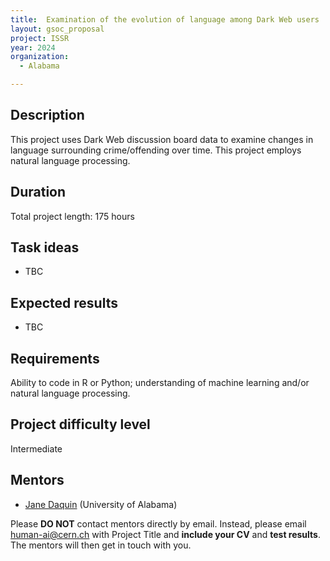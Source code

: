 ```yaml
---
title:  Examination of the evolution of language among Dark Web users
layout: gsoc_proposal
project: ISSR
year: 2024
organization:
  - Alabama

---
```


## Description

This project uses Dark Web discussion board data to examine changes in language surrounding crime/offending over time. This project employs natural language processing.

## Duration

Total project length: 175 hours

## Task ideas
 * TBC

## Expected results
 * TBC

## Requirements
Ability to code in R or Python; understanding of machine learning and/or natural language processing.

## Project difficulty level
Intermediate

## Mentors
  * [Jane Daquin](mailto:human-ai@cern.ch) (University of Alabama)




Please **DO NOT** contact mentors directly by email. Instead, please email [human-ai@cern.ch](mailto:human-ai@cern.ch) with Project Title and **include your CV** and **test results**. The mentors will then get in touch with you.


